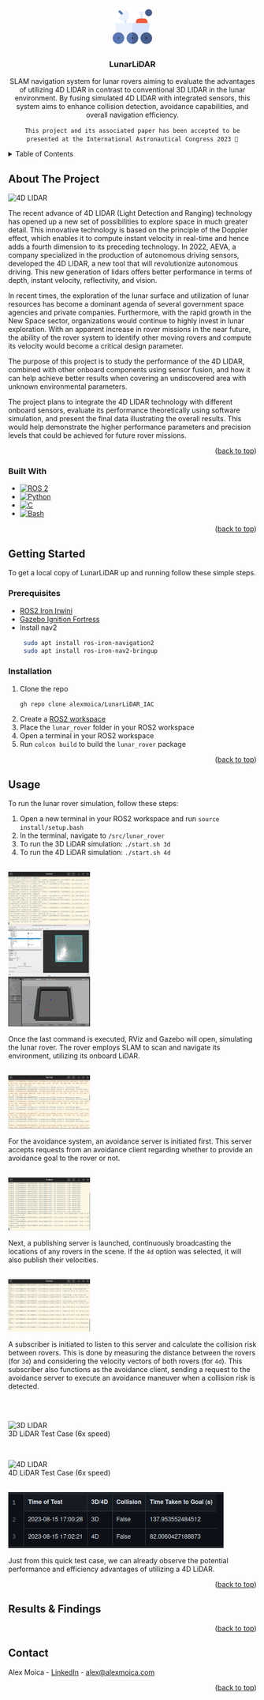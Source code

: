 <a name="readme-top"></a>

<!-- PROJECT LOGO -->
<br />
<div align="center">
  <a href="https://github.com/github_username/repo_name">
    <img src="media/logo.png" alt="Logo" width="80" height="80">
  </a>

<h3 align="center">LunarLiDAR</h3>
  <p align="center">
    SLAM navigation system for lunar rovers aiming to evaluate the advantages of utilizing 4D LIDAR in contrast to conventional 3D LIDAR in the lunar environment. By fusing simulated 4D LIDAR with integrated sensors, this system aims to enhance collision detection, avoidance capabilities, and overall navigation efficiency.

`This project and its associated paper has been accepted to be presented at the International Astronautical Congress 2023 🚀`
    <br />
  </p>
</div>


<!-- TABLE OF CONTENTS -->
<details>
  <summary>Table of Contents</summary>
  <ol>
    <li>
      <a href="#about-the-project">About The Project</a>
      <ul>
        <li><a href="#built-with">Built With</a></li>
      </ul>
    </li>
    <li>
      <a href="#getting-started">Getting Started</a>
      <ul>
        <li><a href="#prerequisites">Prerequisites</a></li>
        <li><a href="#installation">Installation</a></li>
      </ul>
    </li>
    <li><a href="#usage">Usage</a></li>
    <li><a href="#results--findings">Results & Findings</a></li>
    <li><a href="#contact">Contact</a></li>
  </ol>
</details>



<!-- ABOUT THE PROJECT -->
## About The Project
![4D LIDAR](https://github.com/alexmoica/LunarLiDAR_IAC/assets/6493847/05b9655d-c3b6-493d-bf24-2741cb7caca0)

<p>The recent advance of 4D LIDAR (Light Detection and Ranging) technology has opened up a new set of possibilities to explore space in much greater detail. This innovative technology is based on the principle of the Doppler effect, which enables it to compute instant velocity in real-time and hence adds a fourth dimension to its preceding technology. In 2022, AEVA, a company specialized in the production of autonomous driving sensors, developed the 4D LIDAR, a new tool that will revolutionize autonomous driving. This new generation of lidars offers better performance in terms of depth, instant velocity, reflectivity, and vision.</p>

<p>In recent times, the exploration of the lunar surface and utilization of lunar resources has become a dominant agenda of several government space agencies and private companies. Furthermore, with the rapid growth in the New Space sector, organizations would continue to highly invest in lunar exploration. With an apparent increase in rover missions in the near future, the ability of the rover system to identify other moving rovers and compute its velocity would become a critical design parameter.</p>

<p>The purpose of this project is to study the performance of the 4D LIDAR, combined with other onboard components using sensor fusion, and how it can help achieve better results when covering an undiscovered area with unknown environmental parameters.</p>

<p>The project plans to integrate the 4D LIDAR technology with different onboard sensors, evaluate its performance theoretically using software simulation, and present the final data illustrating the overall results. This would help demonstrate the higher performance parameters and precision levels that could be achieved for future rover missions.</p>

<p align="right">(<a href="#readme-top">back to top</a>)</p>


### Built With

* [![ROS 2][ROS2-shield]][ROS2-url]
* [![Python][Python-shield]][Python-url]
* [![C][C-shield]][C-url]
* [![Bash][Bash-shield]][Bash-url]

<p align="right">(<a href="#readme-top">back to top</a>)</p>



<!-- GETTING STARTED -->
## Getting Started

To get a local copy of LunarLiDAR up and running follow these simple steps.

### Prerequisites

* [ROS2 Iron Irwini](https://docs.ros.org/en/iron/Installation.html)
* [Gazebo Ignition Fortress](https://gazebosim.org/docs/fortress/install)
* Install nav2
  ```sh
   sudo apt install ros-iron-navigation2
   sudo apt install ros-iron-nav2-bringup
   ```

### Installation

1. Clone the repo
   ```sh
   gh repo clone alexmoica/LunarLiDAR_IAC
   ```
3. Create a [ROS2 workspace](https://docs.ros.org/en/iron/Tutorials/Beginner-Client-Libraries/Creating-A-Workspace/Creating-A-Workspace.html)
4. Place the `lunar_rover` folder in your ROS2 workspace
5. Open a terminal in your ROS2 workspace
6. Run `colcon build` to build the `lunar_rover` package

<p align="right">(<a href="#readme-top">back to top</a>)</p>


<!-- USAGE EXAMPLES -->
## Usage

To run the lunar rover simulation, follow these steps:
1. Open a new terminal in your ROS2 workspace and run `source install/setup.bash`
2. In the terminal, navigate to `/src/lunar_rover`
3. To run the 3D LiDAR simulation: `./start.sh 3d`
4. To run the 4D LiDAR simulation: `./start.sh 4d`

<br>
<div style="display: inline-block;">
  <img src="media/sim_log.png" alt="simulation log" width="33%" style="display: block; margin-right: 10px;">
  <img src="media/rviz.png" alt="rviz window" width="33%" style="display: block; margin-right: 10px;">
  <img src="media/gazebo.png" alt="gazebo window" width="33%" style="text-align: center;">
</div>

Once the last command is executed, RViz and Gazebo will open, simulating the lunar rover. The rover employs SLAM to scan and navigate its environment, utilizing its onboard LiDAR.

<br>
<div style="display: inline-block;"><img src="media/avoidance_action_server.png" alt="avoidance action server log" width="33%" style="display: block; margin-right: 10px;"></div>

For the avoidance system, an avoidance server is initiated first. This server accepts requests from an avoidance client regarding whether to provide an avoidance goal to the rover or not.

<br>
<div style="display: inline-block;"><img src="media/avoidance_4d.png" alt="avoidance publisher log" width="33%" style="display: block; margin-right: 10px;"></div>

Next, a publishing server is launched, continuously broadcasting the locations of any rovers in the scene. If the `4d` option was selected, it will also publish their velocities.

<br>
<div style="display: inline-block;"><img src="media/avoidance_subscriber.png" alt="avoidance subscriber/client log" width="33%" style="display: block; margin-right: 10px;"></div>

A subscriber is initiated to listen to this server and calculate the collision risk between rovers. This is done by measuring the distance between the rovers (for `3d`) and considering the velocity vectors of both rovers (for `4d`). This subscriber also functions as the avoidance client, sending a request to the avoidance server to execute an avoidance maneuver when a collision risk is detected.

<br>
<br>

![3D LIDAR](https://github.com/alexmoica/LunarLiDAR_IAC/assets/6493847/067bc5f6-0fe8-4441-a048-9e687d76b28f)
<br>3D LiDAR Test Case (6x speed)

<br>

![4D LIDAR](https://github.com/alexmoica/LunarLiDAR_IAC/assets/6493847/05b9655d-c3b6-493d-bf24-2741cb7caca0)
<br>4D LiDAR Test Case (6x speed)

<br>
<div style="display: inline-block;"><img src="media/demo_results.png" alt="demo results"></div>

Just from this quick test case, we can already observe the potential performance and efficiency advantages of utilizing a 4D LiDAR.

<p align="right">(<a href="#readme-top">back to top</a>)</p>


<!-- RESULTS & FINDINGS -->
## Results & Findings

<p align="right">(<a href="#readme-top">back to top</a>)</p>




<!-- CONTACT -->
## Contact

Alex Moica - <a href="https://www.linkedin.com/in/alexmoica/" target="_blank">LinkedIn</a> - alex@alexmoica.com

<p align="right">(<a href="#readme-top">back to top</a>)</p>


<!-- MARKDOWN LINKS & IMAGES -->
[ROS2-shield]: https://img.shields.io/badge/ROS2-20232A?style=for-the-badge&logo=ros
[ROS2-url]: https://docs.ros.org/en/iron/index.html
[Python-shield]: https://img.shields.io/badge/Python-20232A?style=for-the-badge&logo=python
[Python-url]: https://www.python.org/
[C-shield]: https://img.shields.io/badge/C-20232A?style=for-the-badge&logo=C
[C-url]: https://devdocs.io/c/
[Bash-shield]: https://img.shields.io/badge/Bash-20232A?style=for-the-badge&logo=gnubash
[Bash-url]: https://www.gnu.org/software/bash/
